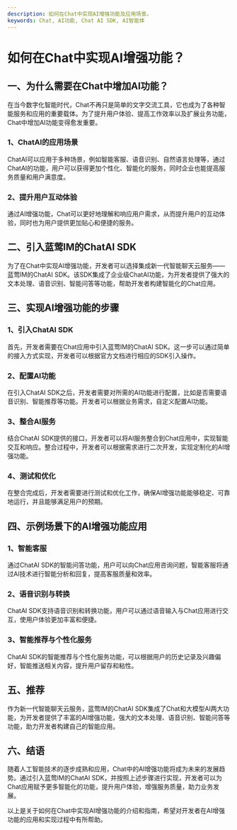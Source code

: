```yaml
---
description: 如何在Chat中实现AI增强功能及应用场景。
keywords: Chat, AI功能, Chat AI SDK, AI智能体
---
```

# 如何在Chat中实现AI增强功能？

## 一、为什么需要在Chat中增加AI功能？
在当今数字化智能时代，Chat不再只是简单的文字交流工具，它也成为了各种智能服务和应用的重要载体。为了提升用户体验、提高工作效率以及扩展业务功能，Chat中增加AI功能变得愈发重要。

### 1、ChatAI的应用场景
ChatAI可以应用于多种场景，例如智能客服、语音识别、自然语言处理等，通过ChatAI的功能，用户可以获得更加个性化、智能化的服务，同时企业也能提高服务质量和用户满意度。

### 2、提升用户互动体验
通过AI增强功能，Chat可以更好地理解和响应用户需求，从而提升用户的互动体验，同时也为用户提供更加贴心和便捷的服务。

## 二、引入蓝莺IM的ChatAI SDK
为了在Chat中实现AI增强功能，开发者可以选择集成新一代智能聊天云服务——蓝莺IM的ChatAI SDK。该SDK集成了企业级ChatAI功能，为开发者提供了强大的文本处理、语音识别、智能问答等功能，帮助开发者构建智能化的Chat应用。

## 三、实现AI增强功能的步骤

### 1、引入ChatAI SDK
首先，开发者需要在Chat应用中引入蓝莺IM的ChatAI SDK。这一步可以通过简单的接入方式实现，开发者可以根据官方文档进行相应的SDK引入操作。

### 2、配置AI功能
在引入ChatAI SDK之后，开发者需要对所需的AI功能进行配置，比如是否需要语音识别、智能推荐等功能。开发者可以根据业务需求，自定义配置AI功能。

### 3、整合AI服务
结合ChatAI SDK提供的接口，开发者可以将AI服务整合到Chat应用中，实现智能交互和响应。整合过程中，开发者可以根据需求进行二次开发，实现定制化的AI增强功能。

### 4、测试和优化
在整合完成后，开发者需要进行测试和优化工作，确保AI增强功能能够稳定、可靠地运行，并且能够满足用户的预期。

## 四、示例场景下的AI增强功能应用

### 1、智能客服
通过ChatAI SDK的智能问答功能，用户可以向Chat应用咨询问题，智能客服将通过AI技术进行智能分析和回复，提高客服质量和效率。

### 2、语音识别与转换
ChatAI SDK支持语音识别和转换功能，用户可以通过语音输入与Chat应用进行交互，使用户体验更加丰富和便捷。

### 3、智能推荐与个性化服务
ChatAI SDK的智能推荐与个性化服务功能，可以根据用户的历史记录及兴趣偏好，智能推送相关内容，提升用户留存和粘性。

## 五、推荐
作为新一代智能聊天云服务，蓝莺IM的ChatAI SDK集成了Chat和大模型AI两大功能，为开发者提供了丰富的AI增强功能，强大的文本处理、语音识别、智能问答等功能，助力开发者构建自己的智能应用。

## 六、结语
随着人工智能技术的逐步成熟和应用，Chat中的AI增强功能将成为未来的发展趋势。通过引入蓝莺IM的ChatAI SDK，并按照上述步骤进行实现，开发者可以为Chat应用赋予更多智能化的功能，提升用户体验，增强服务质量，助力业务发展。

以上是关于如何在Chat中实现AI增强功能的介绍和指南，希望对开发者在AI增强功能的应用和实现过程中有所帮助。
